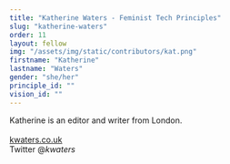 ```yaml
---
title: "Katherine Waters - Feminist Tech Principles"
slug: "katherine-waters"
order: 11
layout: fellow
img: "/assets/img/static/contributors/kat.png"
firstname: "Katherine"
lastname: "Waters"
gender: "she/her"
principle_id: ""
vision_id: ""
---
```


Katherine is an editor and writer from London. <br>
<br>
[kwaters.co.uk](https://kwaters.co.uk/) <br>
Twitter @_kwaters_ 

